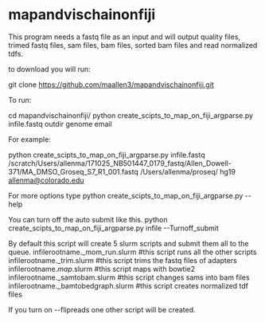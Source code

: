 # mapandvischainonfiji

This program needs a fastq file as an input and will output quality files, trimed fastq files, sam files, bam files, sorted bam files and read normalized tdfs. 

to download you will run:

git clone https://github.com/maallen3/mapandvischainonfiji.git

To run:

cd mapandvischainonfiji/
python create_scipts_to_map_on_fiji_argparse.py infile.fastq outdir genome email

For example:

python create_scipts_to_map_on_fiji_argparse.py infile.fastq /scratch/Users/allenma/171025_NB501447_0179_fastq/Allen_Dowell-371/MA_DMSO_Groseq_S7_R1_001.fastq /Users/allenma/proseq/ hg19 allenma@colorado.edu

For more options type
python create_scipts_to_map_on_fiji_argparse.py --help

You can turn off the auto submit like this.
python create_scipts_to_map_on_fiji_argparse.py infile <outdir> <genome> <email> --Turnoff_submit

By default this script will create 5 slurm scripts and submit them all to the queue.
infilerootname._mom_run.slurm #this script runs all the other scripts
infilerootname._trim.slurm #this script trims the fastq files of adapters
infilerootname._map_.slurm #this script maps with bowtie2
infilerootname._samtobam.slurm #this script changes sams into bam files
infilerootname._bamtobedgraph.slurm #this script creates normalized tdf files

If you turn on --flipreads one other script will be created. 



